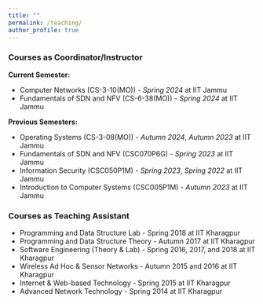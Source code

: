 ```yaml
---
title: ""
permalink: /teaching/
author_profile: true
---
```


<h3>Courses as Coordinator/Instructor</h3>

**Current Semester:**
  * Computer Networks (CS-3-10(MO)) - *Spring 2024* at IIT Jammu
  * Fundamentals of SDN and NFV (CS-6-38(MO)) - *Spring 2024* at IIT Jammu


**Previous Semesters:**
* Operating Systems (CS-3-08(MO)) - *Autumn 2024*, *Autumn 2023* at IIT Jammu
* Fundamentals of SDN and NFV (CSC070P6G) - *Spring 2023* at IIT Jammu
* Information Security (CSC050P1M) - *Spring 2023*, *Spring 2022* at IIT Jammu
* Introduction to Computer Systems (CSC005P1M) - *Autumn 2023* at IIT Jammu

<h3>Courses as Teaching Assistant</h3>

* Programming and Data Structure Lab - Spring 2018 at IIT Kharagpur 
* Programming and Data Structure Theory - Autumn 2017 at IIT Kharagpur
* Software Engineering (Theory & Lab) - Spring 2016, 2017, and 2018 at IIT Kharagpur 
* Wireless Ad Hoc & Sensor Networks - Autumn 2015 and 2016 at IIT Kharagpur 
* Internet & Web-based Technology - Spring 2015 at IIT Kharagpur 
* Advanced Network Technology - Spring 2014 at IIT Kharagpur 
